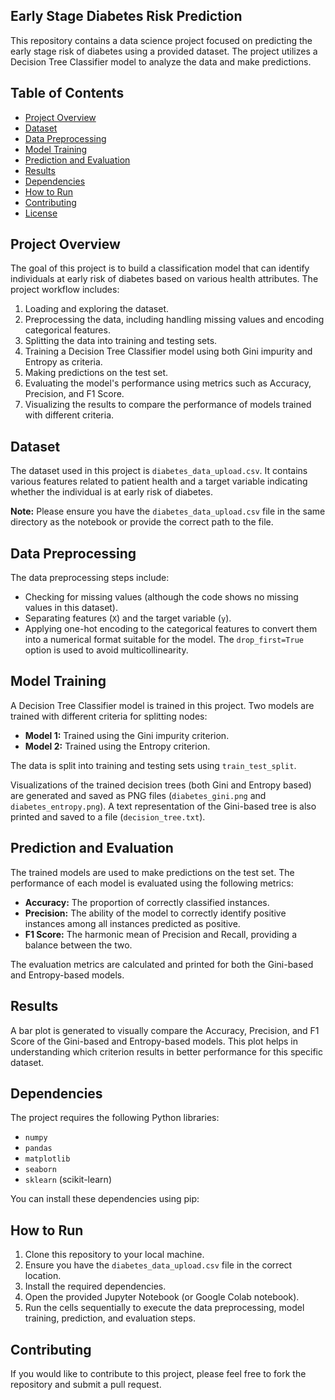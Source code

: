 ## Early Stage Diabetes Risk Prediction

This repository contains a data science project focused on predicting the early stage risk of diabetes using a provided dataset. The project utilizes a Decision Tree Classifier model to analyze the data and make predictions.

## Table of Contents

- [Project Overview](#project-overview)
- [Dataset](#dataset)
- [Data Preprocessing](#data-preprocessing)
- [Model Training](#model-training)
- [Prediction and Evaluation](#prediction-and-evaluation)
- [Results](#results)
- [Dependencies](#dependencies)
- [How to Run](#how-to-run)
- [Contributing](#contributing)
- [License](#license)

## Project Overview

The goal of this project is to build a classification model that can identify individuals at early risk of diabetes based on various health attributes. The project workflow includes:

1. Loading and exploring the dataset.
2. Preprocessing the data, including handling missing values and encoding categorical features.
3. Splitting the data into training and testing sets.
4. Training a Decision Tree Classifier model using both Gini impurity and Entropy as criteria.
5. Making predictions on the test set.
6. Evaluating the model's performance using metrics such as Accuracy, Precision, and F1 Score.
7. Visualizing the results to compare the performance of models trained with different criteria.

## Dataset

The dataset used in this project is `diabetes_data_upload.csv`. It contains various features related to patient health and a target variable indicating whether the individual is at early risk of diabetes.

**Note:** Please ensure you have the `diabetes_data_upload.csv` file in the same directory as the notebook or provide the correct path to the file.

## Data Preprocessing

The data preprocessing steps include:

- Checking for missing values (although the code shows no missing values in this dataset).
- Separating features (`X`) and the target variable (`y`).
- Applying one-hot encoding to the categorical features to convert them into a numerical format suitable for the model. The `drop_first=True` option is used to avoid multicollinearity.

## Model Training

A Decision Tree Classifier model is trained in this project. Two models are trained with different criteria for splitting nodes:

- **Model 1:** Trained using the Gini impurity criterion.
- **Model 2:** Trained using the Entropy criterion.

The data is split into training and testing sets using `train_test_split`.

Visualizations of the trained decision trees (both Gini and Entropy based) are generated and saved as PNG files (`diabetes_gini.png` and `diabetes_entropy.png`). A text representation of the Gini-based tree is also printed and saved to a file (`decision_tree.txt`).

## Prediction and Evaluation

The trained models are used to make predictions on the test set. The performance of each model is evaluated using the following metrics:

- **Accuracy:** The proportion of correctly classified instances.
- **Precision:** The ability of the model to correctly identify positive instances among all instances predicted as positive.
- **F1 Score:** The harmonic mean of Precision and Recall, providing a balance between the two.

The evaluation metrics are calculated and printed for both the Gini-based and Entropy-based models.

## Results

A bar plot is generated to visually compare the Accuracy, Precision, and F1 Score of the Gini-based and Entropy-based models. This plot helps in understanding which criterion results in better performance for this specific dataset.

## Dependencies

The project requires the following Python libraries:

- `numpy`
- `pandas`
- `matplotlib`
- `seaborn`
- `sklearn` (scikit-learn)

You can install these dependencies using pip:

## How to Run

1. Clone this repository to your local machine.
2. Ensure you have the `diabetes_data_upload.csv` file in the correct location.
3. Install the required dependencies.
4. Open the provided Jupyter Notebook (or Google Colab notebook).
5. Run the cells sequentially to execute the data preprocessing, model training, prediction, and evaluation steps.

## Contributing

If you would like to contribute to this project, please feel free to fork the repository and submit a pull request.
